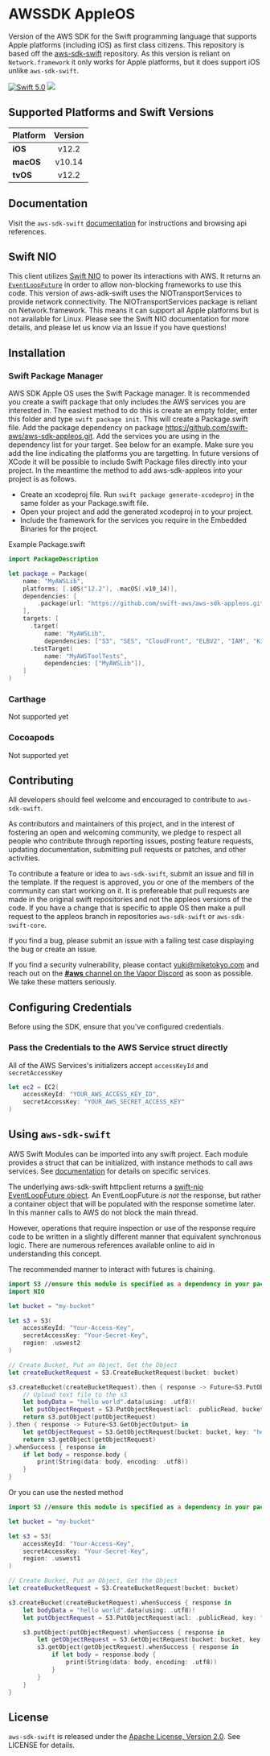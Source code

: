 # AWSSDK AppleOS

Version of the AWS SDK for the Swift programming language that supports Apple platforms (including iOS) as first class citizens. This repository is based off the [aws-sdk-swift](https://github.com/swift-aws/aws-sdk-swift/) repository. As this version is reliant on ```Network.framework``` it only works for Apple platforms, but it does support iOS unlike ```aws-sdk-swift```.

[<img src="http://img.shields.io/badge/swift-5.0-brightgreen.svg" alt="Swift 5.0" />](https://swift.org)
[<img src="https://travis-ci.org/swift-aws/aws-sdk-appleos.svg?branch=master">](https://travis-ci.org/swift-aws/aws-sdk-appleos)


## Supported Platforms and Swift Versions

| **Platform** | **Version** |
|---|:---:|
|**iOS**        | v12.2 |
|**macOS** | v10.14 |
|**tvOS** | v12.2 |

## Documentation

Visit the `aws-sdk-swift` [documentation](https://swift-aws.github.io/aws-sdk-swift/index.html) for instructions and browsing api references.

## Swift NIO

This client utilizes [Swift NIO](https://github.com/apple/swift-nio#conceptual-overview) to power its interactions with AWS. It returns an [`EventLoopFuture`](https://apple.github.io/swift-nio/docs/current/NIO/Classes/EventLoopFuture.html) in order to allow non-blocking frameworks to use this code. This version of aws-adk-swift uses the NIOTransportServices to provide network connectivity. The NIOTransportServices package is reliant on Network.framework. This means it can support all Apple platforms but is not available for Linux. Please see the Swift NIO documentation for more details, and please let us know via an Issue if you have questions!

## Installation

### Swift Package Manager

AWS SDK Apple OS uses the Swift Package manager. It is recommended you create a swift package that only includes the AWS services you are interested in. The easiest method to do this is create an empty folder, enter this folder and type ```swift package init```. This will create a Package.swift file. Add the package dependency on package https://github.com/swift-aws/aws-sdk-appleos.git. Add the services you are using in the dependency list for your target. See below for an example. Make sure you add the line indicating the platforms you are targetting. In future versions of XCode it will be possible to include Swift Package files directly into your project. In the meantime the method to add aws-sdk-appleos into your project is as follows.
- Create an xcodeproj file. Run ```swift package generate-xcodeproj``` in the same folder as your Package.swift file.
- Open your project and add the generated xcodeproj in to your project.
- Include the framework for the services you require in the Embedded Binaries for the project.

Example Package.swift

```swift
import PackageDescription

let package = Package(
    name: "MyAWSLib",
    platforms: [.iOS("12.2"), .macOS(.v10_14)],
    dependencies: [
        .package(url: "https://github.com/swift-aws/aws-sdk-appleos.git", from: "0.5.0")
    ],
    targets: [
      .target(
          name: "MyAWSLib",
          dependencies: ["S3", "SES", "CloudFront", "ELBV2", "IAM", "Kinesis"]),
      .testTarget(
          name: "MyAWSToolTests",
          dependencies: ["MyAWSLib"]),
    ]
)
```

### Carthage
Not supported yet

### Cocoapods
Not supported yet

## Contributing

All developers should feel welcome and encouraged to contribute to `aws-sdk-swift`.

As contributors and maintainers of this project, and in the interest of fostering an open and welcoming community, we pledge to respect all people who contribute through reporting issues, posting feature requests, updating documentation, submitting pull requests or patches, and other activities.

To contribute a feature or idea to `aws-sdk-swift`, submit an issue and fill in the template. If the request is approved, you or one of the members of the community can start working on it. It is prefereable that pull requests are made in the original swift repositories and not the appleos versions of the code. If you have a change that is specific to apple OS then make a pull request to the appleos branch in repositories `aws-sdk-swift` or `aws-sdk-swift-core`.  

If you find a bug, please submit an issue with a failing test case displaying the bug or create an issue.

If you find a security vulnerability, please contact <yuki@miketokyo.com> and reach out on the [**#aws** channel on the Vapor Discord](https://discordapp.com/channels/431917998102675485/472522745067077632) as soon as possible. We take these matters seriously.

## Configuring Credentials

Before using the SDK, ensure that you've configured credentials.

### Pass the Credentials to the AWS Service struct directly

All of the AWS Services's initializers accept `accessKeyId` and `secretAccessKey`

```swift
let ec2 = EC2(
    accessKeyId: "YOUR_AWS_ACCESS_KEY_ID",
    secretAccessKey: "YOUR_AWS_SECRET_ACCESS_KEY"
)
```

## Using `aws-sdk-swift`

AWS Swift Modules can be imported into any swift project. Each module provides a struct that can be initialized, with instance methods to call aws services. See [documentation](http://htmlpreview.github.io/?https://github.com/swift-aws/aws-sdk-swift/gh-pages/index.html) for details on specific services.

The underlying aws-sdk-swift httpclient returns a [swift-nio EventLoopFuture object](https://apple.github.io/swift-nio/docs/current/NIO/Classes/EventLoopFuture.html). An EventLoopFuture _is not_ the response, but rather a container object that will be populated with the response sometime later. In this manner calls to AWS do not block the main thread.

However, operations that require inspection or use of the response require code to be written in a slightly different manner that equivalent synchronous logic. There are numerous references available online to aid in understanding this concept.

The recommended manner to interact with futures is chaining.

```swift
import S3 //ensure this module is specified as a dependency in your package.swift
import NIO

let bucket = "my-bucket"

let s3 = S3(
    accessKeyId: "Your-Access-Key",
    secretAccessKey: "Your-Secret-Key",
    region: .uswest2
)

// Create Bucket, Put an Object, Get the Object
let createBucketRequest = S3.CreateBucketRequest(bucket: bucket)

s3.createBucket(createBucketRequest).then { response -> Future<S3.PutObjectOutput> in
    // Upload text file to the s3
    let bodyData = "hello world".data(using: .utf8)!
    let putObjectRequest = S3.PutObjectRequest(acl: .publicRead, bucket: bucket, contentLength: Int64(bodyData.count), body: bodyData, key: "hello.txt")
    return s3.putObject(putObjectRequest)
}.then { response -> Future<S3.GetObjectOutput> in
    let getObjectRequest = S3.GetObjectRequest(bucket: bucket, key: "hello.txt")
    return s3.getObject(getObjectRequest)
}.whenSuccess { response in
    if let body = response.body {
        print(String(data: body, encoding: .utf8))
    }
}
```

Or you can use the nested method


```swift
import S3 //ensure this module is specified as a dependency in your package.swift

let bucket = "my-bucket"

let s3 = S3(
    accessKeyId: "Your-Access-Key",
    secretAccessKey: "Your-Secret-Key",
    region: .uswest1
)

// Create Bucket, Put an Object, Get the Object
let createBucketRequest = S3.CreateBucketRequest(bucket: bucket)

s3.createBucket(createBucketRequest).whenSuccess { response in
    let bodyData = "hello world".data(using: .utf8)!
    let putObjectRequest = S3.PutObjectRequest(acl: .publicRead, key: "hello.txt", body: bodyData, contentLength: Int64(bodyData.count), bucket: bucket)

    s3.putObject(putObjectRequest).whenSuccess { response in
        let getObjectRequest = S3.GetObjectRequest(bucket: bucket, key: "hello.txt")
        s3.getObject(getObjectRequest).whenSuccess { response in
            if let body = response.body {
                print(String(data: body, encoding: .utf8))
            }
        }
    }
}
```
## License
`aws-sdk-swift` is released under the [Apache License, Version 2.0](http://www.apache.org/licenses/LICENSE-2.0). See LICENSE for details.
